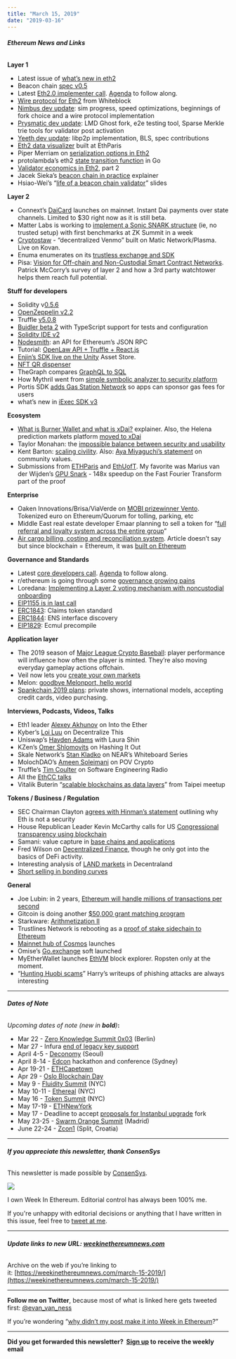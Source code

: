```yaml
---
title: "March 15, 2019"
date: "2019-03-16"
---
```


###### **Ethereum News and Links**

**Layer 1**

- Latest issue of [what’s new in eth2](https://notes.ethereum.org/c/Sk8Zs--CQ/https%3A%2F%2Fbenjaminion.xyz%2Fnewineth2%2F20190315.html)
- Beacon chain [spec v0.5](https://github.com/ethereum/eth2.0-specs/releases/tag/v0.5.0)
- Latest [Eth2.0 implementer call](https://www.youtube.com/watch?v=zeceWlmxseY). [Agenda](https://github.com/ethereum/eth2.0-pm/issues/33) to follow along.
- [Wire protocol for Eth2](https://github.com/Whiteblock/hobbits) from Whiteblock
- [Nimbus dev update](https://our.status.im/nimbus-development-update-03/): sim progress, speed optimizations, beginnings of fork choice and a wire protocol implementation
- [Prysmatic dev update](https://medium.com/prysmatic-labs/ethereum-2-0-development-update-24-prysmatic-labs-6d081025d47): LMD Ghost fork, e2e testing tool, Sparse Merkle trie tools for validator post activation
- [Yeeth dev update](https://medium.com/yeeth/yeeth-updates-2-52f564b53d00): libp2p implementation, BLS, spec contributions
- [Eth2 data visualizer](https://github.com/GregTheGreek/eth2.0-data-visualizer) built at EthParis
- Piper Merriam on [serialization options in Eth2](https://notes.ethereum.org/QF8jgOQbRTWUhK1zoi8D4Q#)
- protolambda’s eth2 [state transition function](https://github.com/protolambda/zrnt) in Go
- [Validator economics in Eth2](https://tokeneconomy.co/validator-economics-of-ethereum-2-0-part-2-the-ether-vacuum-418f1b32c99e), part 2
- Jacek Sieka’s [beacon chain in practice](https://twitter.com/jcksie/status/1106255441082937345?s=21) explainer
- Hsiao-Wei’s “[life of a beacon chain validator](https://docs.google.com/presentation/d/1JlQ8fVZUvt7ywRcI7mj1ExmPxcNII2xKT4lkgnkq7gU/edit#slide=id.g52948b393d_2_75)” slides

**Layer 2**

- Connext’s [DaiCard](https://medium.com/connext/introducing-the-dai-card-fc46520078d3) launches on mainnet. Instant Dai payments over state channels. Limited to $30 right now as it is still beta.
- Matter Labs is working to [implement a Sonic SNARK structure](https://medium.com/matter-labs/grant-from-the-ethereum-foundation-for-matter-labs-64338f3dd938) (ie, no trusted setup) with first benchmarks at ZK Summit in a week
- [Cryptostaw](https://medium.com/matic-network/tackling-the-adoption-issue-one-dapp-at-a-time-e756fbabfea0) - “decentralized Venmo” built on Matic Network/Plasma. Live on Kovan.
- Enuma enumerates on its [trustless exchange and SDK](https://blog.enuma.io/update/2019/03/08/trustless-noncustodial-exchange.html)
- Pisa: [Vision for Off-chain and Non-Custodial Smart Contract Networks](https://medium.com/pisa-research/vision-for-off-chain-and-non-custodial-smart-contract-networks-a2fc67e1ca73). Patrick McCorry’s survey of layer 2 and how a 3rd party watchtower helps them reach full potential.

**Stuff for developers**

- Solidity v[0.5.6](https://github.com/ethereum/solidity/releases/tag/v0.5.6)
- [OpenZeppelin v2.2](https://github.com/OpenZeppelin/openzeppelin-solidity/releases/tag/v2.2.0)
- Truffle [v5.0.8](https://github.com/trufflesuite/truffle/releases/tag/v5.0.8)
- [Buidler beta 2](https://medium.com/nomic-labs-blog/buidler-beta-2-contribute-code-and-get-paid-17925f191f95) with TypeScript support for tests and configuration
- [Solidity IDE v2](https://github.com/System-Glitch/Solidity-IDE)
- [Nodesmith](https://medium.com/nodesmith-blog/announcing-the-nodesmith-ethereum-beta-eab286d5075d): an API for Ethereum’s JSON RPC
- Tutorial: [OpenLaw API + Truffle + React.js](https://medium.com/@OpenLawOfficial/openlaw-api-tutorial-build-a-complete-dapp-with-the-openlaw-api-truffle-react-js-d064717ad41d)
- [Enjin’s SDK live on the Unity](https://blog.enjincoin.io/the-blockchain-sdk-by-enjin-is-live-on-the-unity-asset-store-a0b05f498b6e) Asset Store.
- [NFT QR dispenser](https://medium.com/coinmonks/nft-qr-dispenser-b91c88da7ee)
- TheGraph compares [GraphQL to SQL](https://medium.com/graphprotocol/graphql-will-power-the-decentralized-web-d7443a69c69a)
- How Mythril went from [simple symbolic analyzer to security platform](https://medium.com/consensys-diligence/the-tech-behind-mythx-smart-contract-security-analysis-32c849aedaef)
- Portis SDK [adds Gas Station Network](https://medium.com/@portis/sponsor-your-users-gas-fees-with-portis-and-tabookey-s-gas-stations-network-7fd7c8406869) so apps can sponsor gas fees for users
- what’s new in [iExec SDK v3](https://medium.com/iex-ec/devletter-28-sdk-upgrade-iexec-v3-c3fd158f0832)

**Ecosystem**

- [What is Burner Wallet and what is xDai?](https://settle.finance/blog/what-is-the-burner-wallet-and-whats-xdai/) explainer. Also, the Helena prediction markets platform [moved to xDai](https://media.consensys.net/prediction-markets-platform-becomes-first-dapp-on-xdai-sidechain-f26e6d691799)
- Taylor Monahan: the [impossible balance between security and usability](https://medium.com/mycrypto/the-impossible-balance-between-usability-security-55000c9fc46d)
- Kent Barton: [scaling civility](https://blog.goodaudience.com/scaling-civility-how-to-preserve-ethereums-most-crucial-strength-439e227e3091). Also: [Aya Miyaguchi’s statement](https://twitter.com/mi_ayako/status/1105909839350374400) on community values.
- Submissions from [ETHParis](https://ethparis.devpost.com/submissions) and [EthUofT](https://ethuoft2019.devpost.com/submissions). My favorite was Marius van der Wijden’s [GPU Snark](https://devpost.com/software/gpu_snarks) - 148x speedup on the Fast Fourier Transform part of the proof

**Enterprise**

- Oaken Innovations/Brisa/ViaVerde on [MOBI prizewinner Vento](https://medium.com/@projectoaken/when-will-blockchain-applications-have-a-current-valuable-and-practical-use-case-6c6550b65b4b). Tokenized euro on Ethereum/Quorum for tolling, parking, etc
- Middle East real estate developer Emaar planning to sell a token for “[full referral and loyalty system across the entire group](https://www.emaar.com/en/press-release-listing/2019/march/emaar-engages-blockchain-industry-veteran-lykke-ag)”
- [Air cargo billing, costing and reconciliation system](https://news.microsoft.com/en-sg/2019/03/13/cargo-community-network-partners-with-microsoft-to-launch-the-worlds-first-blockchain-air-cargo-billing-costing-and-reconciliation-system/?ocid=AID725565_TWITTER_oo_spl100000480864708). Article doesn’t say but since blockchain = Ethereum, it was [built on Ethereum](https://twitter.com/DavidBurela/status/1105967661085650944)

**Governance and Standards**

- Latest [core developers call](https://www.youtube.com/watch?v=GQ0kbH0iSfI). [Agenda](https://github.com/ethereum/pm/issues/83) to follow along.
- r/ethereum is going through some [governance growing pains](https://www.reddit.com/r/ethereum/comments/azyqdu/a_statement_call_for_discussion_from_some_of_the/eib1ar2/)
- Loredana: [Implementing a Layer 2 voting mechanism with noncustodial onboarding](https://medium.com/@loredana.cirstea/implementing-a-layer-2-decentralized-voting-mechanism-on-ethereum-with-noncustodial-onboarding-a7c7d26db241)
- [EIP1155 is in last call](http://eips.ethereum.org/EIPS/eip-1155)
- [ERC1843](https://github.com/ethereum/EIPs/issues/1843): Claims token standard
- [ERC1844](https://eips.ethereum.org/EIPS/eip-1844): ENS interface discovery
- [EIP1829](https://github.com/ethereum/EIPs/pull/1829/files): Ecmul precompile

**Application layer**

- The 2019 season of [Major League Crypto Baseball](https://medium.com/mlb-crypto-baseball/batter-up-mlbc-2019-is-coming-ee2b9d13f051): player performance will influence how often the player is minted. They’re also moving everyday gameplay actions offchain.
- Veil now lets you [create your own markets](https://medium.com/veil-blog/create-your-own-prediction-market-d41ec7c19675)
- Melon: [goodbye Melonport, hello world](https://medium.com/melonport-blog/goodbye-melonport-hello-world-a64b5d116b13)
- [Spankchain 2019 plans](https://medium.com/spankchain/spank-to-the-future-our-updated-roadmap-402f319e5c56): private shows, international models, accepting credit cards, video purchasing.

**Interviews, Podcasts, Videos, Talks** 

- Eth1 leader [Alexey Akhunov](https://podcast.ethhub.io/ethereum-1x-ensuring-the-future-sustainability-of-ethereum-with-alexey-akhunov) on Into the Ether
- Kyber’s [Loi Luu](https://blog.enigma.co/decentralize-this-episode-22-loi-luu-efa2c337ca05) on Decentralize This
- Uniswap’s [Hayden Adams](https://unchainedpodcast.com/how-uniswap-quickly-became-one-of-the-most-popular-dexes/) with Laura Shin
- KZen’s [Omer Shlomovits](https://thebitcoinpodcast.com/hashing-it-out-38/) on Hashing It Out
- Skale Network’s [Stan Kladko](https://www.youtube.com/watch?v=XwqmnaPHsX8) on NEAR’s Whiteboard Series
- MolochDAO’s [Ameen Soleimani](https://medium.com/pov-crypto/pov-crypto-episode-34-rise-of-moloch-ethereum-2-0-c3e6cf54087e) on POV Crypto
- Truffle’s [Tim Coulter](http://www.se-radio.net/2019/02/se-radio-episode-356-tim-coulter-on-smart-contracts/) on Software Engineering Radio
- All the [EthCC talks](https://www.reddit.com/r/ethereum/comments/azm61n/all_videos_from_ethcc_19_in_paris/)
- Vitalik Buterin “[scalable blockchains as data layers](https://www.youtube.com/watch?v=mOm47gBMfg8&feature=youtu.be)” from Taipei meetup

**Tokens / Business / Regulation**

- SEC Chairman Clayton [agrees with Hinman’s statement](https://coincenter.org/files/2019-03/clayton-token-response.pdf) outlining why Eth is not a security
- House Republican Leader Kevin McCarthy calls for US [Congressional transparency using blockchain](https://www.republicanleader.gov/blockchain-can-make-our-government-more-efficient-transparent-and-secure/)
- Samani: value capture in [base chains and applications](https://multicoin.capital/2019/03/14/on-value-capture-at-layers-1-and-2/)
- Fred Wilson on [Decentralized Finance](https://avc.com/2019/03/decentralized-finance/), though he only got into the basics of DeFi activity.
- Interesting analysis of [LAND markets](https://tokeneconomy.co/decentraland-lords-9953d0de1e5c) in Decentraland
- [Short selling in bonding curves](https://blog.oceanprotocol.com/enabling-short-selling-in-bonding-curves-part-2-4d9da68324fb)

**General**

- Joe Lubin: in 2 years, [Ethereum will handle millions of transactions per second](https://media.consensys.net/joe-lubin-at-sxsw-ethereum-will-handle-millions-of-transactions-per-second-within-two-years-699268985227)
- Gitcoin is doing another [$50,000 grant matching program](https://medium.com/gitcoin/gitcoin-grants-50k-open-source-fund-e20e09dc2110)
- Starkware: [Arithmetization II](https://medium.com/starkware/arithmetization-ii-403c3b3f4355)
- Trustlines Network is rebooting as a [proof of stake sidechain to Ethereum](https://medium.com/trustlines-protocol/introducing-the-trustlines-blockchain-682abe31e022)
- [Mainnet hub of Cosmos](https://blog.cosmos.network/blastoff-the-cosmos-hub-mainnet-is-live-41a7c749e0d0) launches
- Omise’s [Go.exchange](https://trade.go.exchange/) soft launched
- MyEtherWallet launches [EthVM](https://ropsten.ethvm.com/) block explorer. Ropsten only at the moment.
- “[Hunting Huobi scams](https://medium.com/mycrypto/hunting-huobi-scams-662256d76720)” Harry’s writeups of phishing attacks are always interesting

* * *

###### **Dates of Note**

_Upcoming dates of note (new in **bold**)_**:**

- Mar 22 - [Zero Knowledge Summit 0x03](https://www.zeroknowledge.fm/summit) (Berlin)
- Mar 27 - Infura [end of legacy key support](https://blog.infura.io/infura-dashboard-update-9f02d0643eb3) 
- April 4-5 - [Deconomy](https://deconomy.com/seoul2019/) (Seoul)
- April 8-14 - [Edcon](https://www.edcon.io/) hackathon and conference (Sydney)
- Apr 19-21 - [ETHCapetown](http://ethcapetown.com/)
- Apr 29 - [Oslo Blockchain Day](https://osloblockchainday.no/)
- May 9 - [Fluidity Summit](https://www.fluiditysummit.com/) (NYC)
- May 10-11 - [Ethereal](https://etherealsummit.com/?ref=weekinethereum) (NYC)
- May 16 - [Token Summit](http://tokensummit.com/) (NYC)
- May 17-19 - [ETHNewYork](https://medium.com/ethglobal/ethglobal-2019-updates-get-your-calendars-ready-1977e9315aee)
- May 17 - Deadline to accept [proposals for Instanbul upgrade](https://en.ethereum.wiki/roadmap/istanbul) fork
- May 23-25 - [Swarm Orange Summit](https://www.eventbrite.com/e/swarm-orange-summit-madrid-2019-tickets-57378034245) (Madrid)
- June 22-24 - [Zcon1](https://www.zfnd.org/zcon/) (Split, Croatia)

* * *

###### **If you appreciate this newsletter, thank ConsenSys**

This newsletter is made possible by [ConsenSys](https://consensys.net/).  

[![](https://d3b3sm9t19x0yd.cloudfront.net/image/fetch/w_1100,c_limit,q_auto:good,f_auto/https%3A%2F%2Fbucketeer-e05bbc84-baa3-437e-9518-adb32be77984.s3.amazonaws.com%2Fpublic%2Fimages%2F88b0273f-b85b-40c3-b3a2-d2c6a37a0603_240x240)](https://d3b3sm9t19x0yd.cloudfront.net/image/fetch/w_1100,c_limit,q_auto:good,f_auto/https%3A%2F%2Fbucketeer-e05bbc84-baa3-437e-9518-adb32be77984.s3.amazonaws.com%2Fpublic%2Fimages%2F88b0273f-b85b-40c3-b3a2-d2c6a37a0603_240x240)

  
I own Week In Ethereum. Editorial control has always been 100% me. 

If you're unhappy with editorial decisions or anything that I have written in this issue, feel free to [tweet at me](https://twitter.com/evan_van_ness).

* * *

###### **Update links to new URL: [weekinethereumnews.com](https://weekinethereumnews.com/)** 

Archive on the web if you’re linking to it: [https://weekinethereumnews.com/march-15-2019/](https://weekinethereumnews.com/march-15-2019/)

* * *

**Follow me on Twitter**, because most of what is linked here gets tweeted first: [@evan\_van\_ness](https://twitter.com/evan_van_ness)

If you’re wondering “[why didn’t my post make it into Week in Ethereum](https://www.evanvanness.com/post/179914035841/why-didnt-my-post-make-the-newsletter)?”

* * *

**Did you get forwarded this newsletter?  [Sign up](https://weekinethereum.substack.com/subscribe#about) to receive the weekly email**
